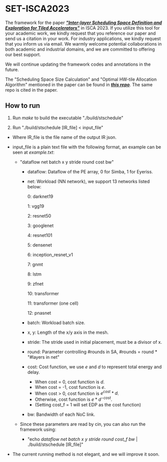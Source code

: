 # SET-ISCA2023

The framework for the paper ***["Inter-layer Scheduling Space Definition and Exploration for Tiled Accelerators"](https://dl.acm.org/doi/10.1145/3579371.3589048)*** in ISCA 2023. If you utilize this tool for your academic work, we kindly request that you reference our paper and send us a citation in your work. For industry applications, we kindly request that you inform us via email. We warmly welcome potential collaborations in both academic and industrial domains, and we are committed to offering our best support.

We will continue updating the framework codes and annotations in the future.

The "Scheduling Space Size Calculation" and "Optimal HW-tile Allocation Algorithm" mentioned in the paper can be found in ***[this repo](https://github.com/SET-ISCA2023/Tile-Alloc-Algorithm)***. The same repo is cited in the paper.


## How to run

1. Run *make* to build the executable "./build/stschedule"

2. Run "./build/stschedule [IR_file] < input_file"

- Where IR_file is the file name of the output IR json.

- input_file is a plain text file with the following format, an example can be seen at *example.txt*:

  - "dataflow net batch x y stride round cost bw"

    - dataflow: Dataflow of the PE array, 0 for Simba, 1 for Eyeriss.

    - net: Workload (NN network), we support 13 networks listed below:

      0: darknet19
      
      1: vgg19

      2: resnet50

      3: googlenet

      4: resnet101

      5: densenet

      6: inception_resnet_v1

      7: gnmt

      8: lstm

      9: zfnet

      10: transformer

      11: transformer (one cell)

      12: pnasnet

	- batch: Workload batch size.

    - x, y: Length of the x/y axis in the mesh.

    - stride: The stride used in initial placement, must be a divisor of x.

    - round: Parameter controlling #rounds in SA, #rounds = round * "#layers in net"

    - cost: Cost function, we use $e$ and $d$ to represent total energy and delay.

	  - When cost = 0, cost function is $d$.
	  - When cost = -1, cost function is $e$.
	  - When cost > 0, cost function is $e^{cost}*d$.
	  - Otherwise, cost function is $e*d^{-cost}$.
	  - (Setting cost_f = 1 will set EDP as the cost function)

	- bw: Bandwidth of each NoC link.

  - Since these parameters are read by cin, you can also run the framework using:
    - "echo *dataflow net batch x y stride round cost_f bw* | ./build/stschedule [IR_file]"

- The current running method is not elegant, and we will improve it soon.

